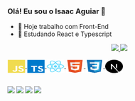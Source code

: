 ### Olá! Eu sou o Isaac Aguiar 👋

- 🔭 Hoje trabalho com Front-End
- 🌱 Estudando React e Typescript

<div align="center">
  <a href="https://github.com/AguiarIsaac">
  <img height="160em" src="https://github-readme-stats.vercel.app/api?username=AguiarIsaac&show_icons=true&theme=dark&include_all_commits=true&count_private=true"/>
  <img height="160em" src="https://github-readme-stats.vercel.app/api/top-langs/?username=AguiarIsaac&layout=compact&langs_count=7&theme=dark"/>
</div>
  
<div style="display: inline_block"><br>
  <img align="center" alt="Aguiar-Js" height="30" width="40" src="https://raw.githubusercontent.com/devicons/devicon/master/icons/javascript/javascript-plain.svg">
  <img align="center" alt="Aguiar-Ts" height="30" width="40" src="https://raw.githubusercontent.com/devicons/devicon/master/icons/typescript/typescript-plain.svg">
  <img align="center" alt="Aguiar-React" height="30" width="40" src="https://raw.githubusercontent.com/devicons/devicon/master/icons/react/react-original.svg">
  <img align="center" alt="Aguiar-HTML" height="30" width="40" src="https://raw.githubusercontent.com/devicons/devicon/master/icons/html5/html5-original.svg">
  <img align="center" alt="Aguiar-CSS" height="30" width="40" src="https://raw.githubusercontent.com/devicons/devicon/master/icons/css3/css3-original.svg">
  <img align="center" alt="Aguiar-CSS" height="30" width="40" src="https://raw.githubusercontent.com/devicons/devicon/master/icons/nextjs/nextjs-original.svg">
</div>
  
  ##
  
<div> 
 <a href="" target="_blank"><img src="https://img.shields.io/badge/Discord-7289DA?style=for-the-badge&logo=discord&logoColor=white" target="_blank"></a> 
  <a href = "mailto:isaacaguiar_@hotmail.com"><img src="https://img.shields.io/badge/Outlook-0078D4?style=for-the-badge&logo=microsoft-outlook&logoColor=white" target="_blank"></a>
  <a href="https://www.linkedin.com/in/isaac-aguiar-2b9039121/" target="_blank"><img src="https://img.shields.io/badge/-LinkedIn-%230077B5?style=for-the-badge&logo=linkedin&logoColor=white" target="_blank"></a>
  <a href="https://aguiarisaac.github.io/hashira/" target="_blank"><img src="https://img.shields.io/badge/website-000000?style=for-the-badge&logo=About.me&logoColor=white" target="_blank"></a>
</div>
